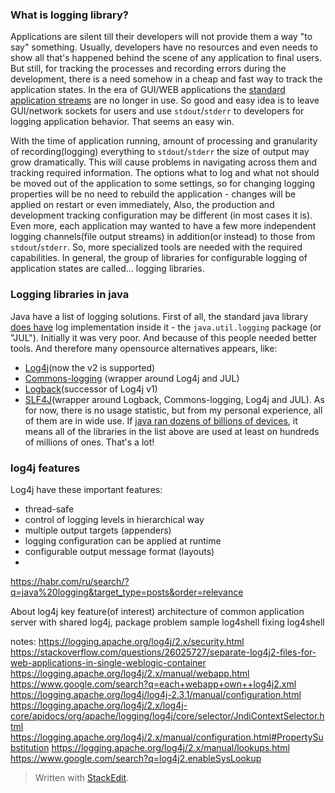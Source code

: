 ### What is logging library?
Applications are silent till their developers will not provide them a way "to say" something. Usually, developers have no resources and even needs to show all that's happened behind the scene of any application to final users. But still, for tracking the processes and recording errors during the development, there is a need somehow in a cheap and fast way to track the application states. In the era of GUI/WEB applications the [standard application streams](https://en.wikipedia.org/wiki/Standard_streams) are no longer in use. So good and easy idea is to leave GUI/network sockets for users and use `stdout`/`stderr` to developers for logging application behavior. That seems an easy win.

With the time of application running, amount of processing and granularity of recording(logging) everything to `stdout`/`stderr`  the size of output may grow dramatically. This will cause problems in navigating across them and tracking required information. The options what to log and what not should be moved out of the application to some settings, so for changing logging properties will be no need to rebuild the application - changes will be applied on restart or even immediately, Also, the production and development tracking configuration may be different (in most cases it is). Even more, each application may wanted to have a few more independent logging channels(file output streams) in addition(or instead) to those from `stdout`/`stderr`.
So, more specialized tools are needed with the required capabilities. In general, the group of libraries for configurable logging of application states are called... logging libraries. 

### Logging libraries in java
Java have a list of logging solutions. 
First of all, the standard java library [does have](https://docs.oracle.com/javase/10/core/java-logging-overview.htm) log implementation inside it - the `java.util.logging` package (or "JUL"). Initially it was very poor. And because of this people needed better tools. And therefore many opensource alternatives appears, like:
 - [Log4j](https://logging.apache.org/log4j)(now the v2 is supported)
 - [Commons-logging](https://commons.apache.org/proper/commons-logging/) (wrapper around Log4j and JUL)
 - [Logback](https://logback.qos.ch/)(successor of Log4j v1)
 - [SLF4J](https://www.slf4j.org/)(wrapper around Logback, Commons-logging, Log4j and JUL).
As for now, there is no usage statistic, but from my personal experience, all of them are in wide use. If [java ran dozens of billions of devices](https://www.oracle.com/java/moved-by-java/timeline/), it means all of the libraries in the list above are used at least on hundreds of millions of ones. That's a lot!

### log4j features
Log4j have these important features:
- thread-safe
- control of logging levels in hierarchical way
- multiple output targets (appenders)
- logging configuration can be applied at runtime
- configurable output message format (layouts)
- 

 https://habr.com/ru/search/?q=java%20logging&target_type=posts&order=relevance


About log4j
key feature(of interest)
architecture of common application server with shared log4j, package problem
sample
log4shell
fixing log4shell


notes:
https://logging.apache.org/log4j/2.x/security.html
https://stackoverflow.com/questions/26025727/separate-log4j2-files-for-web-applications-in-single-weblogic-container
https://logging.apache.org/log4j/2.x/manual/webapp.html
https://www.google.com/search?q=each+webapp+own++log4j2.xml
https://logging.apache.org/log4j/log4j-2.3.1/manual/configuration.html
https://logging.apache.org/log4j/2.x/log4j-core/apidocs/org/apache/logging/log4j/core/selector/JndiContextSelector.html
https://logging.apache.org/log4j/2.x/manual/configuration.html#PropertySubstitution
https://logging.apache.org/log4j/2.x/manual/lookups.html
https://www.google.com/search?q=log4j2.enableSysLookup








> Written with [StackEdit](https://stackedit.io/).
<!--stackedit_data:
eyJoaXN0b3J5IjpbLTExMTE1NjU2OTUsMTkzNDI4ODkwLC0yMD
QxOTQ0MzEsMTAyMDg5ODc4NSwxMDY5ODM3NzQsMTMzNzM5NTA5
NiwxMTY5NjcwMzUyLC04ODAwMjcwOTcsMTY3OTIyNTkwNywtMT
A5NzkyODg4OCw2MjQ5MDQ3MzVdfQ==
-->